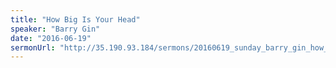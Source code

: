 ```yaml
---
title: "How Big Is Your Head"
speaker: "Barry Gin"
date: "2016-06-19"
sermonUrl: "http://35.190.93.184/sermons/20160619_sunday_barry_gin_how_big_is_your_head.mp3"
---
```

